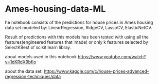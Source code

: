 # Ames-housing-data-ML

he notebook consists of the predictions for house prices in Ames housing data set modeled by:
LinearRegression, RidgeCV, LassoCV, ElasticNetCV.

Result of predictions with this models has been tested with using all the features(engineered features that imade) or
only k features selected by SelectKBest of scikit learn libray.

about models used in this notebook
https://www.youtube.com/watch?v=1dKRdX9bfIo

about the data set:
https://www.kaggle.com/c/house-prices-advanced-regression-techniques/data
